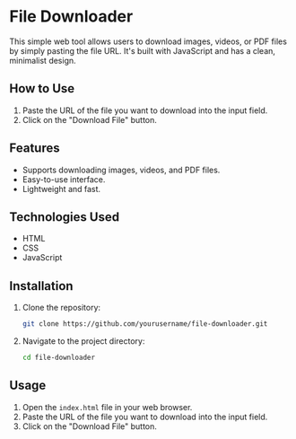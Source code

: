 # File Downloader

This simple web tool allows users to download images, videos, or PDF files by simply pasting the file URL. It's built with JavaScript and has a clean, minimalist design.

## How to Use
1. Paste the URL of the file you want to download into the input field.
2. Click on the "Download File" button.

## Features
- Supports downloading images, videos, and PDF files.
- Easy-to-use interface.
- Lightweight and fast.

## Technologies Used
- HTML
- CSS
- JavaScript

## Installation
1. Clone the repository:
    ```bash
    git clone https://github.com/yourusername/file-downloader.git
    ```
2. Navigate to the project directory:
    ```bash
    cd file-downloader
    ```

## Usage
1. Open the `index.html` file in your web browser.
2. Paste the URL of the file you want to download into the input field.
3. Click on the "Download File" button.





